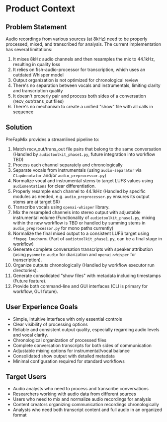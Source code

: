 # Product Context

## Problem Statement
Audio recordings from various sources (at 8kHz) need to be properly processed, mixed, and transcribed for analysis. The current implementation has several limitations:
1. It mixes 8kHz audio channels and then resamples the mix to 44.1kHz, resulting in quality loss
2. It relies on fish-audio-processor for transcription, which uses an outdated Whisper model
3. Output organization is not optimized for chronological review
4. There's no separation between vocals and instrumentals, limiting clarity and transcription quality
5. It doesn't properly pair and process both sides of a conversation (recv_out/trans_out files)
6. There's no mechanism to create a unified "show" file with all calls in sequence

## Solution
PreFapMix provides a streamlined pipeline to:
1. Match recv_out/trans_out file pairs that belong to the same conversation (Handled by `audiotoolkit_phase1.py`, future integration into workflow TBD)
2. Process each channel separately and chronologically
3. Separate vocals from instrumentals (using `audio-separator` via `ClapAnnotator` and/or `audio_preprocessor.py`)
4. Normalize vocal and instrumental stems to target LUFS values using `audiomentations` for clear differentiation.
5. Properly resample each channel to 44.1kHz (Handled by specific modules as needed, e.g. `audio_preprocessor.py` ensures its output stems are at target SR)
6. Transcribe vocals using `openai-whisper` library.
7. Mix the resampled channels into stereo output with adjustable instrumental volume (Functionality of `audiotoolkit_phase1.py`, mixing within the new workflow is TBD or handled by summing stems in `audio_preprocessor.py` for mono paths currently)
8. Normalize the final mixed output to a consistent LUFS target using `ffmpeg loudnorm`. (Part of `audiotoolkit_phase1.py`, can be a final stage in workflow)
9. Generate complete conversation transcripts with speaker attribution (using `pyannote.audio` for diarization and `openai-whisper` for transcription).
10. Organize outputs chronologically (Handled by workflow executor run directories).
11. Generate consolidated "show files" with metadata including timestamps (Future feature).
12. Provide both command-line and GUI interfaces (CLI is primary for workflow, GUI future).

## User Experience Goals
- Simple, intuitive interface with only essential controls
- Clear visibility of processing options
- Reliable and consistent output quality, especially regarding audio levels and vocal clarity.
- Chronological organization of processed files
- Complete conversation transcripts for both sides of communication
- Adjustable mixing options for instrumental/vocal balance
- Consolidated show output with detailed metadata
- Minimal configuration required for standard workflows

## Target Users
- Audio analysts who need to process and transcribe conversations
- Researchers working with audio data from different sources
- Users who need to mix and normalize audio recordings for analysis
- Content creators organizing communication recordings chronologically
- Analysts who need both transcript content and full audio in an organized format 